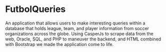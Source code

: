 # FutbolQueries
An application that allows users to make interesting queries within a database that holds league, team, and player information from soccer organizations across the globe. Using CasperJs to scrape data from the web, Oracle, SQL, and PHP to maneuver the backend, and HTML combined with Bootstrap we made the application come to life.
